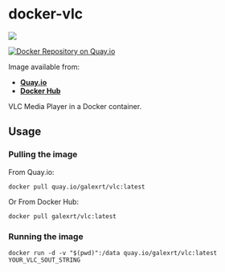 # docker-vlc

[![](https://images.microbadger.com/badges/image/galexrt/vlc.svg)](https://microbadger.com/images/galexrt/vlc "Get your own image badge on microbadger.com")

[![Docker Repository on Quay.io](https://quay.io/repository/galexrt/vlc/status "Docker Repository on Quay.io")](https://quay.io/repository/galexrt/vlc)

Image available from:
* [**Quay.io**](https://quay.io/repository/galexrt/vlc)
* [**Docker Hub**](https://hub.docker.com/r/galexrt/vlc)

VLC Media Player in a Docker container.

## Usage
### Pulling the image

From Quay.io:
```
docker pull quay.io/galexrt/vlc:latest
```
Or From Docker Hub:
```
docker pull galexrt/vlc:latest
```

### Running the image

```
docker run -d -v "$(pwd)":/data quay.io/galexrt/vlc:latest YOUR_VLC_SOUT_STRING
```
